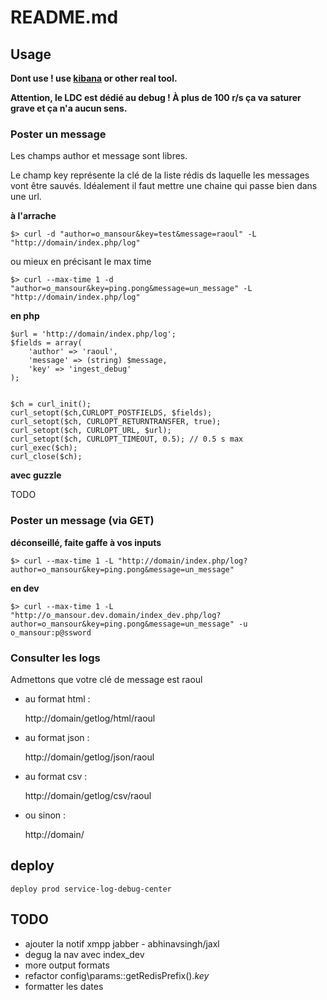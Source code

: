 README.md
=========

## Usage ##

**Dont use ! use [kibana](http://www.elasticsearch.org/overview/kibana/) or other real tool.**

**Attention, le LDC est dédié au debug ! À plus de 100 r/s ça va saturer grave et ça n'a aucun sens.**

### Poster un message ###

Les champs author et message sont libres.

Le champ key représente la clé de la liste rédis ds laquelle les messages vont être sauvés. Idéalement il faut mettre une chaine qui passe bien dans une url.

**à l'arrache**

    $> curl -d "author=o_mansour&key=test&message=raoul" -L "http://domain/index.php/log"

ou mieux en précisant le max time

    $> curl --max-time 1 -d "author=o_mansour&key=ping.pong&message=un_message" -L "http://domain/index.php/log"


**en php**

    $url = 'http://domain/index.php/log';
    $fields = array(
        'author' => 'raoul',
        'message' => (string) $message,
        'key' => 'ingest_debug'
    );


    $ch = curl_init();
    curl_setopt($ch,CURLOPT_POSTFIELDS, $fields);
    curl_setopt($ch, CURLOPT_RETURNTRANSFER, true);
    curl_setopt($ch, CURLOPT_URL, $url);
    curl_setopt($ch, CURLOPT_TIMEOUT, 0.5); // 0.5 s max
    curl_exec($ch);
    curl_close($ch);

**avec guzzle**

   TODO

### Poster un message (via GET) ###

**déconseillé, faite gaffe à vos inputs**

    $> curl --max-time 1 -L "http://domain/index.php/log?author=o_mansour&key=ping.pong&message=un_message"

**en dev**

    $> curl --max-time 1 -L "http://o_mansour.dev.domain/index_dev.php/log?author=o_mansour&key=ping.pong&message=un_message" -u o_mansour:p@ssword

### Consulter les logs ###

Admettons que votre clé de message est raoul

* au format html :

    http://domain/getlog/html/raoul

* au format json :

    http://domain/getlog/json/raoul

* au format csv :

    http://domain/getlog/csv/raoul


* ou sinon :

    http://domain/

## deploy

`deploy prod service-log-debug-center`

## TODO

* ajouter la notif xmpp jabber - abhinavsingh/jaxl
* degug la nav avec index_dev
* more output formats
* refactor config\params::getRedisPrefix().$key$
* formatter les dates

